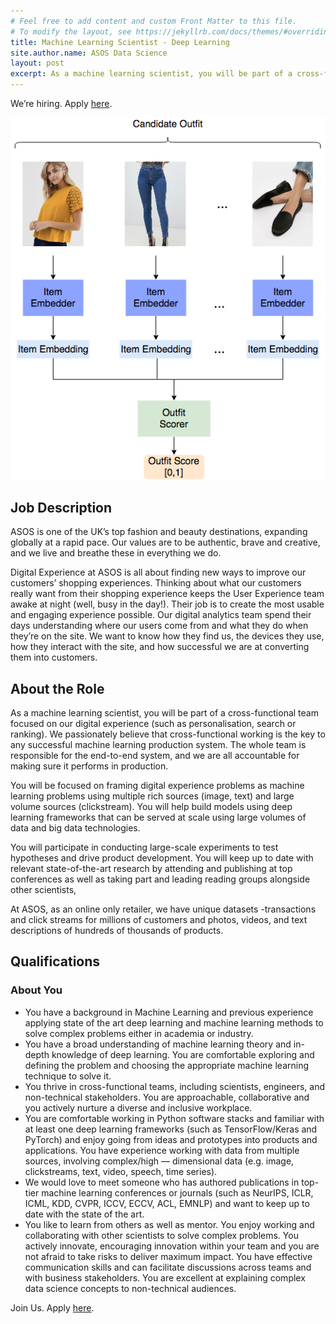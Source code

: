 ```yaml
---
# Feel free to add content and custom Front Matter to this file.
# To modify the layout, see https://jekyllrb.com/docs/themes/#overriding-theme-defaults
title: Machine Learning Scientist - Deep Learning
site.author.name: ASOS Data Science
layout: post
excerpt: As a machine learning scientist, you will be part of a cross-functional team focused on our digital experience (such as personalisation, search or ranking). We passionately believe that cross-functional working is the key to any successful machine learning production system. The whole team is responsible for the end-to-end system, and we are all accountable for making sure it performs in production.
---
```


We’re hiring. Apply [here](https://jobs.smartrecruiters.com/ASOS/743999821712812-machine-learning-scientist-deep-learning).

![Machine Learning Scientist](/images/mls-dl.png)

## Job Description

ASOS is one of the UK’s top fashion and beauty destinations, expanding globally at a rapid pace. Our values are to be authentic, brave and creative, and we live and breathe these in everything we do.

Digital Experience at ASOS is all about finding new ways to improve our customers’ shopping experiences. Thinking about what our customers really want from their shopping experience keeps the User Experience team awake at night (well, busy in the day!). Their job is to create the most usable and engaging experience possible. Our digital analytics team spend their days understanding where our users come from and what they do when they’re on the site. We want to know how they find us, the devices they use, how they interact with the site, and how successful we are at converting them into customers.

## About the Role

As a machine learning scientist, you will be part of a cross-functional team focused on our digital experience (such as personalisation, search or ranking). We passionately believe that cross-functional working is the key to any successful machine learning production system. The whole team is responsible for the end-to-end system, and we are all accountable for making sure it performs in production.

You will be focused on framing digital experience problems as machine learning problems using multiple rich sources (image, text) and large volume sources (clickstream). You will help build models using deep learning frameworks that can be served at scale using large volumes of data and big data technologies.

You will participate in conducting large-scale experiments to test hypotheses and drive product development. You will keep up to date with relevant state-of-the-art research by attending and publishing at top conferences as well as taking part and leading reading groups alongside other scientists,

At ASOS, as an online only retailer, we have unique datasets -transactions and click streams for millions of customers and photos, videos, and text descriptions of hundreds of thousands of products.

## Qualifications
### About You

* You have a background in Machine Learning and previous experience applying state of the art deep learning and machine learning methods to solve complex problems either in academia or industry.
* You have a broad understanding of machine learning theory and in-depth knowledge of deep learning. You are comfortable exploring and defining the problem and choosing the appropriate machine learning technique to solve it.
* You thrive in cross-functional teams, including scientists, engineers, and non-technical stakeholders. You are approachable, collaborative and you actively nurture a diverse and inclusive workplace.
* You are comfortable working in Python software stacks and familiar with at least one deep learning frameworks (such as TensorFlow/Keras and PyTorch) and enjoy going from ideas and prototypes into products and applications. You have experience working with data from multiple sources, involving complex/high — dimensional data (e.g. image, clickstreams, text, video, speech, time series).
* We would love to meet someone who has authored publications in top-tier machine learning conferences or journals (such as NeurIPS, ICLR, ICML, KDD, CVPR, ICCV, ECCV, ACL, EMNLP) and want to keep up to date with the state of the art.
* You like to learn from others as well as mentor. You enjoy working and collaborating with other scientists to solve complex problems. You actively innovate, encouraging innovation within your team and you are not afraid to take risks to deliver maximum impact. You have effective communication skills and can facilitate discussions across teams and with business stakeholders. You are excellent at explaining complex data science concepts to non-technical audiences.

Join Us. Apply [here](https://jobs.smartrecruiters.com/ASOS/743999821712812-machine-learning-scientist-deep-learning).